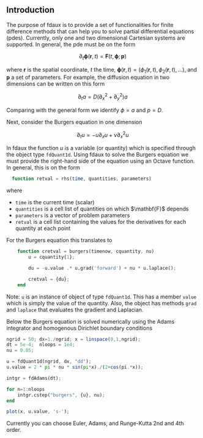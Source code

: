 <h2>Introduction</h2>

The purpose of fdaux is to provide a set of functionalities for finite difference methods 
that can help you to solve partial differential equations (pdes). Currently, only one and two 
dimensional Cartesian systems are supported. In general, the pde must be on the form  

$$
  \partial_t \boldsymbol{\phi}(\mathbf{r},t) = \mathbf{F}(t,\boldsymbol{\phi}; \mathbf{p}) 
$$

where $\mathbf{r}$ is the spatial coordinate, $t$ the time, 
$\boldsymbol{\phi}(\mathbf{r},t) = (\phi_1(\mathbf{r},t) , \phi_2(\mathbf{r},t) , \ldots)$, 
and $\mathbf{p}$ a set of parameters. For example, the diffusion equation 
in two dimensions can be written on this form

$$
\partial_t a = D \left( \partial_x^2 + \partial^2_y\right) a  
$$

Comparing with the general form we identify $\phi=a$ and $p=D$. 

Next, consider the Burgers equation in one dimension

$$
\partial_t u = -u\partial_xu + \nu \partial_x^2 u 
$$

In fdaux the function $u$ is a variable (or quantity) which is specified through 
the object type <code>fdQuant1d</code>. Using fdaux to solve the Burgers equation 
we must provide the right-hand side of the equation using an Octave function. In 
general, this is on the form

```octave
  function retval = rhs(time, quantities, parameters)
```

where 
<ul>
  <li><code>time</code> is the current time (scalar)</li>
  <li><code>quantities</code> is a cell list of quantities on which $\mathbf{F}$ depends </li>
  <li><code>parameters</code> is a vector of problem parameters </li>
  <li><code>retval</code> is a cell list containing the values for the derivatives for each quantity at each point</li>
</ul>
For the Burgers equation this translates to 

```octave
    function cretval = burgers(timenow, cquantity, nu)
        u = cquantity{1};

        du = -u.value .* u.grad('forward') + nu * u.laplace();

        cretval = {du};
    end  
``` 

Note: <code>u</code> is an instance of object of type <code>fdQuant1d</code>. This has a 
member <code>value</code> which is simply the value of the quantity. Also, the object has 
methods <code>grad</code> and <code>laplace</code> that evaluates the 
gradient and Laplacian.

Below the Burgers equation is solved numerically using the Adams integrator 
and homogenous Dirichlet boundary conditions 

```octave
ngrid = 50; dx=1./ngrid; x = linspace(0,1,ngrid);
dt = 5e-4;  nloops = 1e4;
nu = 0.05;

u = fdQuant1d(ngrid, dx, "dd");
u.value = 2 * pi * nu * sin(pi*x)./(2+cos(pi.*x));

intgr = fdAdams(dt);

for n=1:nloops
    intgr.cstep("burgers", {u}, nu);
end

plot(x, u.value, 's-');
```

Currently you can choose Euler, Adams, and Runge-Kutta 2nd and 4th order.


